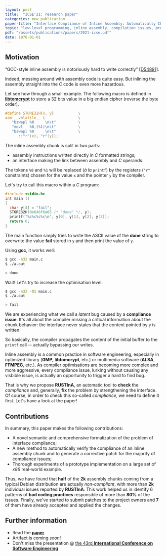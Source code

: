 ```yaml
---
layout: post
title:  "ICSE'21: research paper"
categories: new publication
paper-title: "Interface Compliance of Inline Assembly: Automatically Check, Patch and Refine"
topic: "low-level programming, inline assembly, compilation issues, program analysis"
pdf: "/assets/publications/papers/2021-icse.pdf"
date: 1970-01-01
---
```


## Motivation

“GCC-style inline assembly is notoriously hard to write correctly”
[[D54891](https://reviews.llvm.org/D54891)].

Indeed, messing around with assembly code is quite easy.
But inlining the assembly straight into the *C* code is even more hazardous.

Let see how through a small example.
The following macro is defined in
[**libtomcrypt**](https://github.com/libtom/libtomcrypt)
to store a 32 bits value in a big endian cipher (reverse the byte order).

```c
#define STORE32H(x, y)           \
asm __volatile__ (               \
   "bswapl %0     \n\t"          \
   "movl   %0,(%1)\n\t"          \
   "bswapl %0     \n\t"          \
      ::"r"(x), "r"(y));
```

The inline assembly chunk is split in two parts:
- assembly instructions written directly in *C* formatted strings;
- an interface making the link between assembly and *C* operands.

The tokens ```%0``` and ```%1``` will be replaced (*à la* ```printf```)
by the registers (```"r"``` constraints) chosen for the value ```x``` and
the pointer ```y``` by the compiler.

Let's try to call this macro within a *C* program:

```c
#include <stdio.h>
int main ()
{
  char y[4] = "fail";
  STORE32H(0x646f6e65 /* "done" */, y);
  printf("%c%c%c%c\n", y[0], y[1], y[2], y[3]);
  return 0;
}
```

The main function simply tries to write the ASCII value of the **done** string
to overwrite the value **fail** stored in ```y``` and then print the value of ```y```.

Using **gcc**, it works well:
```bash
$ gcc -m32 main.c
$ ./a.out

> done
```

Wait! Let's try to increase the optimisation level:
```bash
$ gcc -m32 -O1 main.c
$ ./a.out

> fail
```

We are experiencing what we call a *latent* bug caused by a
**compliance issue**.
It's all about the compiler missing
a critical information about the chunk behavior: the interface never states that
the content pointed by ```y``` is written.

So basically, the compiler propagates the content of
the initial buffer to the ```printf``` call -- actually bypassing our writes.


Inline assembly is a common practice in software engineering, especially
in optimized library (**GMP**, **libtomcrypt**, etc.) or multimedia software
(**ALSA**, **FFMPEG**, etc.). As compiler optimisations are becoming more
complex and more aggressive, every compliance issue, lurking
without causing any visbible issue, is actually an opportunity to trigger a hard to find
bug.

That is why we propose **RUSTInA**, an automatic tool to **check** the
*compliance* and, generally, **fix** the problem by strengthening the interface.
Of course, in order to check this so-called *compliance*, we need to
define it first. Let's have a look at the paper!

## Contributions

In summary, this paper makes the following contributions:
- A novel semantic and comprehensive formalization of the problem of
interface compliance;
- A new method to automatically verify the compliance of an inline assembly
chunk and to generate a corrective patch for the majority of compliance
issues;
- Thorough experiments of a prototype implementation on a large set
of *x86* real-world example.


Thus, we have found that **half** of the **2k** assembly chunks coming from
a typical Debian distribution are actually *non-compliant*, with more than
**2k** individual issues reported by **RUSTInA**. This work helped us in
identify 6 patterns of **bad coding practices** responsible of more than
**80%** of the issues. Finally, we've started to submit patches to
the project owners and **7** of them have already accepted and applied
the changes.


## Further information

- Read the
  [**paper**](/assets/publications/papers/2021-icse.pdf)
- Artifact is coming *soon*!
- Don't miss the presentation @ [the 43rd **International Conference on Software Engineering**](https://conf.researchr.org/venue/icse-2021/icse-2021-VirutalVenue)